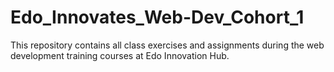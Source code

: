 # Edo_Innovates_Web-Dev_Cohort_1
This repository contains all class exercises and assignments during the web development training courses at Edo Innovation Hub.

